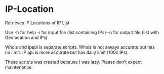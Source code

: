 # IP-Location
Retrieves IP Locations of IP List

Use -h for help
-i for input file (list containing IPs)
-o for output file (list with Geolocation and IPs)

Whois and ipapi is separate scripts.
Whois is not always accurate but has no limit.
IP api is more accurate but has daily limit (1000 IPs).

These scripts was created because I was lazy. Please don't expect maintenance. 


